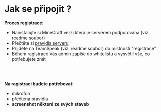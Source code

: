 <h1>Jak se připojit ?</h1>

<strong>Proces registrace:</strong><br>
- Nainstalujte si MineCraft verzi která je serverem podporována (viz. readme soubor)<br>
- Přečtěte si <a href="https://github.com/dixi21/CzechPoint-Info/blob/master/pravidla.txt" target="_blank">pravidla serveru</a><br>
- Přijděte na TeamSpeak (viz. readme soubor) do místnosti "registrace"<br>
- Během ragistrace Vás admin zapíše do whitelistu a vysvětlí vše, co potřebujete znát

<br><br>

<strong>Na ragistraci budete potřebovat:</strong><br>
- mikrofon
- přečtená pravidla
- <strong>screenshot některé ze svých staveb</strong><br>
